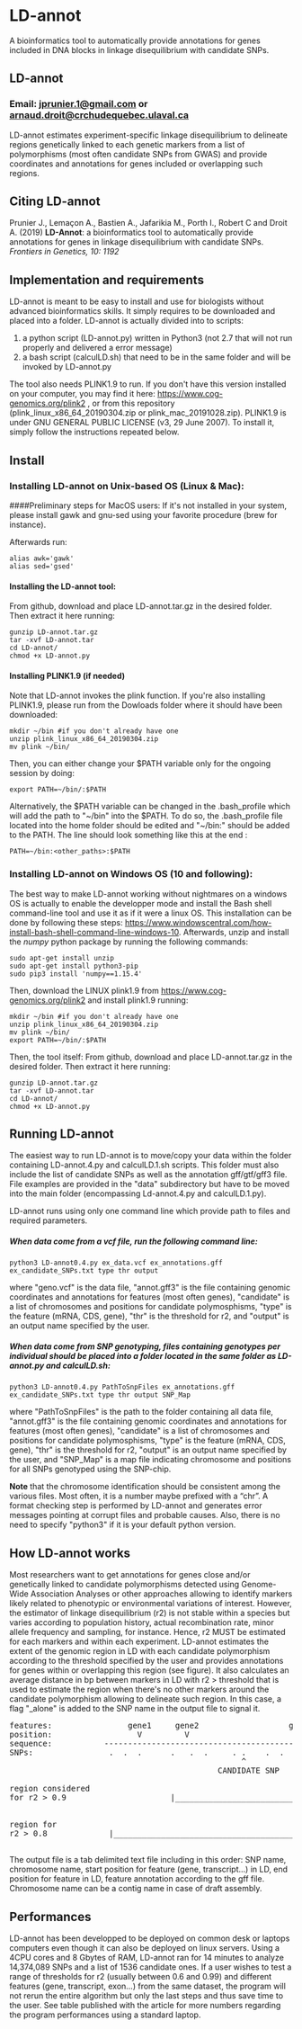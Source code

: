 # LD-annot
A bioinformatics tool to automatically provide annotations for genes included in DNA blocks in linkage disequilibrium with candidate SNPs.
## LD-annot
### Email: jprunier.1@gmail.com or arnaud.droit@crchudequebec.ulaval.ca

LD-annot estimates experiment-specific linkage disequilibrium to delineate regions genetically linked to each genetic markers from a list of polymorphisms (most often candidate SNPs from GWAS) and provide coordinates and annotations for genes included or overlapping such regions.


## Citing LD-annot
Prunier J., Lemaçon A., Bastien A., Jafarikia M., Porth I., Robert C and Droit A. (2019) **LD-Annot**: a bioinformatics tool to automatically provide annotations for genes in linkage disequilibrium with candidate SNPs. _Frontiers in Genetics, 10: 1192_


## Implementation and requirements
LD-annot is meant to be easy to install and use for biologists without advanced bioinformatics skills. It simply requires to be downloaded and placed into a folder. LD-annot is actually divided into to scripts:
1) a python script (LD-annot.py) written in Python3 (not 2.7 that will not run properly and delivered a error message)
2) a bash script (calculLD.sh) that need to be in the same folder and will be invoked by LD-annot.py

The tool also needs PLINK1.9 to run. If you don't have this version installed on your computer, you may find it here: https://www.cog-genomics.org/plink2 , or from this repository (plink_linux_x86_64_20190304.zip or plink_mac_20191028.zip). PLINK1.9 is under GNU GENERAL PUBLIC LICENSE (v3, 29 June 2007).
To install it, simply follow the instructions repeated below.


## Install
### Installing LD-annot on Unix-based OS (Linux & Mac):
####Preliminary steps for MacOS users:
If it's not installed in your system, please install gawk and gnu-sed using your favorite procedure (brew for instance).

Afterwards run:
```
alias awk='gawk'
alias sed='gsed'
```

#### Installing the LD-annot tool:
From github, download and place LD-annot.tar.gz in the desired folder.
Then extract it here running:
```
gunzip LD-annot.tar.gz
tar -xvf LD-annot.tar
cd LD-annot/
chmod +x LD-annot.py
```

#### Installing PLINK1.9 (if needed)
Note that LD-annot invokes the plink function. If you're also installing PLINK1.9, please run from the Dowloads folder where it should have been downloaded:
```
mkdir ~/bin #if you don't already have one
unzip plink_linux_x86_64_20190304.zip
mv plink ~/bin/
```

Then, you can either change your $PATH variable only for the ongoing session by doing:
```
export PATH=~/bin/:$PATH
```

Alternatively, the $PATH variable can be changed in the .bash_profile which will add the path to "\~/bin" into the $PATH. To do so, the .bash_profile file located into the home folder should be edited and "~/bin:" should be added to the PATH. The line should look something like this at the end :

```
PATH=~/bin:<other_paths>:$PATH

```
### Installing LD-annot on Windows OS (10 and following):
The best way to make LD-annot working without nightmares on a windows OS is actually to enable the developper mode and install the Bash shell command-line tool and use it as if it were a linux OS.
This installation can be done by following these steps: https://www.windowscentral.com/how-install-bash-shell-command-line-windows-10.
Afterwards, unzip and install the _numpy_ python package by running the following commands:
```
sudo apt-get install unzip
sudo apt-get install python3-pip
sudo pip3 install 'numpy==1.15.4'
```
Then, download the LINUX plink1.9 from https://www.cog-genomics.org/plink2 and install plink1.9 running:
```
mkdir ~/bin #if you don't already have one
unzip plink_linux_x86_64_20190304.zip
mv plink ~/bin/
export PATH=~/bin/:$PATH
```

Then, the tool itself:
From github, download and place LD-annot.tar.gz in the desired folder. Then extract it here running:
```
gunzip LD-annot.tar.gz
tar -xvf LD-annot.tar
cd LD-annot/
chmod +x LD-annot.py
```


## Running LD-annot
The easiest way to run LD-annot is to move/copy your data within the folder containing LD-annot.4.py and calculLD.1.sh scripts. This folder must also include the list of candidate SNPs as well as the annotation gff/gtf/gff3 file. File examples are provided in the "data" subdirectory but have to be moved into the main folder (encompassing Ld-annot.4.py and calculLD.1.py).

LD-annot runs using only one command line which provide path to files and required parameters.

##### When data come from a vcf file, run the following command line:
```
python3 LD-annot0.4.py ex_data.vcf ex_annotations.gff ex_candidate_SNPs.txt type thr output
```
where "geno.vcf" is the data file, "annot.gff3" is the file containing genomic coordinates and annotations for features (most often genes), "candidate" is a list of chromosomes and positions for candidate polymosphisms, "type" is the feature (mRNA, CDS, gene), "thr" is the threshold for r2, and "output" is an output name specified by the user.



##### When data come from SNP genotyping, files containing genotypes per individual should be placed into a folder located in the same folder as LD-annot.py and calculLD.sh:
```
python3 LD-annot0.4.py PathToSnpFiles ex_annotations.gff ex_candidate_SNPs.txt type thr output SNP_Map
```

where "PathToSnpFiles" is the path to the folder containing all data file, "annot.gff3" is the file containing genomic coordinates and annotations for features (most often genes), "candidate" is a list of chromosomes and positions for candidate polymosphisms, "type" is the feature (mRNA, CDS, gene), "thr" is the threshold for r2, "output" is an output name specified by the user, and "SNP_Map" is a map file indicating chromosome and positions for all SNPs genotyped using the SNP-chip.


**Note** that the chromosome identification should be consistent among the various files. Most often, it is a number maybe prefixed with a “chr”. A format checking step is performed by LD-annot and generates error messages pointing at corrupt files and probable causes.
Also, there is no need to specify "python3" if it is your default python version.



## How LD-annot works

Most researchers want to get annotations for genes close and/or genetically linked to candidate polymorphisms detected using Genome-Wide Association Analyses or other approaches allowing to identify markers likely related to phenotypic or environmental variations of interest. However, the estimator of linkage disequilibrium (r2) is not stable within a species but varies according to population history, actual recombination rate, minor allele frequency and sampling, for instance. Hence, r2 MUST be estimated for each markers and within each experiment.
LD-annot estimates the extent of the genomic region in LD with each candidate polymorphism according to the threshold specified by the user and provides annotations for genes within or overlapping this region (see figure). It also calculates an average distance in bp between markers in LD with r2 > threshold that is used to estimate the region when there's no other markers around the candidate polymorphism allowing to delineate such region. In this case, a flag "\_alone" is added to the SNP name in the output file to signal it.


<pre>
features:                gene1     gene2                   gene3         gene4  
position:                  V         V                       V             V    
sequence:           ------------------------------------------------------------
SNPs:                .  .  .      .   .  .     . .    .  .  ..  . .   .     .  .
                                                 ^
                                            CANDIDATE SNP

region considered
for r2 > 0.9                      |________________________________|  


region for
r2 > 0.8             |__________________________________________________________|

</pre>


The output file is a tab delimited text file including in this order: SNP name, chromosome name, start position for feature (gene, transcript...) in LD, end position for feature in LD, feature annotation according to the gff file.
Chromosome name can be a contig name in case of draft assembly.

## Performances
LD-annot has been developped to be deployed on common desk or laptops computers even though it can also be deployed on linux servers. Using a 4CPU cores and 8 Gbytes of RAM, LD-annot ran for 14 minutes to analyze 14,374,089 SNPs and a list of 1536 candidate ones. If a user wishes to test a range of thresholds for r2 (usually between 0.6 and 0.99) and different features (gene, transcript, exon...) from the same dataset, the program will not rerun the entire algorithm but only the last steps and thus save time to the user. See table published with the article for more numbers regarding the program performances using a standard laptop.





